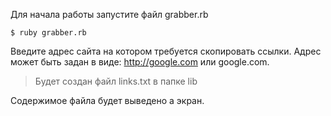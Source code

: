 Для начала работы запустите файл grabber.rb

```
$ ruby grabber.rb
```

Введите адрес сайта на котором требуется скопировать ссылки.
Адрес может быть задан в виде: http://google.com или google.com.

> Будет создан файл links.txt в папке lib

Содержимое файла будет выведено а экран.
